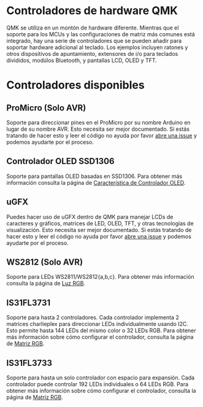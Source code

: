 # Controladores de hardware QMK

QMK se utiliza en un montón de hardware diferente. Mientras que el soporte para los MCUs y las configuraciones de matriz más comunes está integrado, hay una serie de controladores que se pueden añadir para soportar hardware adicional al teclado. Los ejemplos incluyen ratones y otros dispositivos de apuntamiento, extensores de i/o para teclados divididos, modúlos Bluetooth, y pantallas LCD, OLED y TFT.

<!-- FIXME: Esto debe hablar de cómo se integran los controladores en QMK y cómo puedes añadir su propio controlador.

# Descripción del sistema de controladores

-->

# Controladores disponibles

## ProMicro (Solo AVR)

Soporte para direccionar pines en el ProMicro por su nombre Arduino en lugar de su nombre AVR. Esto necesita ser mejor documentado. Si estás tratando de hacer esto y leer el código no ayuda por favor [abre una issue](https://github.com/qmk/qmk_firmware/issues/new) y podemos ayudarte por el proceso.

## Controlador OLED SSD1306

Soporte para pantallas OLED basadas en SSD1306. Para obtener más información consulta la página de [Característica de Controlador OLED](feature_oled_driver.md).

## uGFX

Puedes hacer uso de uGFX dentro de QMK para manejar LCDs de caracteres y gráficos, matrices de LED, OLED, TFT, y otras tecnologías de visualización. Esto necesita ser mejor documentado. Si estás tratando de hacer esto y leer el código no ayuda por favor [abre una issue](https://github.com/qmk/qmk_firmware/issues/new) y podemos ayudarte por el proceso.

## WS2812 (Solo AVR)

Soporte para LEDs WS2811/WS2812{a,b,c}. Para obtener más información consulta la página de [Luz RGB](feature_rgblight.md).

## IS31FL3731

Soporte para hasta 2 controladores. Cada controlador implementa 2 matrices charlieplex para direccionar LEDs individualmente usando I2C. Esto permite hasta 144 LEDs del mismo color o 32 LEDs RGB. Para obtener más información sobre cómo configurar el controlador, consulta la página de [Matriz RGB](feature_rgb_matrix.md).

## IS31FL3733

Soporte para hasta un solo controlador con espacio para expansión. Cada controlador puede controlar 192 LEDs individuales o 64 LEDs RGB. Para obtener más información sobre cómo configurar el controlador, consulta la página de [Matriz RGB](feature_rgb_matrix.md).

